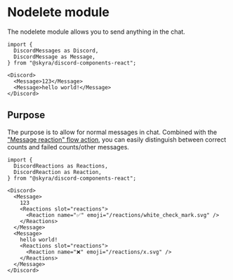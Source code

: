 # Nodelete module

The nodelete module allows you to send anything in the chat.

```mdx-code-block
import {
  DiscordMessages as Discord,
  DiscordMessage as Message,
} from "@skyra/discord-components-react";

<Discord>
  <Message>123</Message>
  <Message>hello world!</Message>
</Discord>
```


## Purpose

The purpose is to allow for normal messages in chat. Combined with the ["Message reaction" flow action](../01-flows.md), you can easily distinguish between correct counts and failed counts/other messages.

```mdx-code-block
import {
  DiscordReactions as Reactions,
  DiscordReaction as Reaction,
} from "@skyra/discord-components-react";

<Discord>
  <Message>
    123
    <Reactions slot="reactions">
      <Reaction name="✅" emoji="/reactions/white_check_mark.svg" />
    </Reactions>
  </Message>
  <Message>
    hello world!
    <Reactions slot="reactions">
      <Reaction name="❌" emoji="/reactions/x.svg" />
    </Reactions>
  </Message>
</Discord>
```
